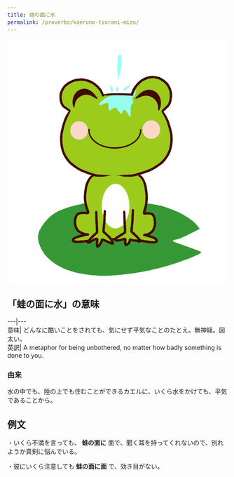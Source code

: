 ```yaml
---
title: 蛙の面に水
permalink: /proverbs/kaeruno-tsurani-mizu/
---
```


![](/assets/images/proverbs/kaeruno-tsurani-mizu-929x1024.png)

## 「蛙の面に水」の意味

---|---  
意味| どんなに酷いことをされても、気にせず平気なことのたとえ。無神経。図太い。  
英訳| A metaphor for being unbothered, no matter how badly something is done to you.  
  
### 由来

水の中でも、陸の上でも住むことができるカエルに、いくら水をかけても、平気であることから。

## 例文

・いくら不満を言っても、 **蛙の面に** 面で、聞く耳を持ってくれないので、別れようか真剣に悩んでいる。

・彼にいくら注意しても **蛙の面に面** で、効き目がない。
